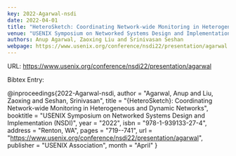 ```yaml
---
key: 2022-Agarwal-nsdi
date: 2022-04-01
title: "HeteroSketch: Coordinating Network-wide Monitoring in Heterogeneous and Dynamic Networks"
venue: "USENIX Symposium on Networked Systems Design and Implementation (NSDI)"
authors: Anup Agarwal, Zaoxing Liu and Srinivasan Seshan
webpage: https://www.usenix.org/conference/nsdi22/presentation/agarwal
---
```


URL: https://www.usenix.org/conference/nsdi22/presentation/agarwal

Bibtex Entry:

@inproceedings{2022-Agarwal-nsdi,
    author = "Agarwal, Anup and Liu, Zaoxing and Seshan, Srinivasan",
    title = "{HeteroSketch}: Coordinating Network-wide Monitoring in Heterogeneous and Dynamic Networks",
    booktitle = "USENIX Symposium on Networked Systems Design and Implementation (NSDI)",
    year = "2022",
    isbn = "978-1-939133-27-4",
    address = "Renton, WA",
    pages = "719--741",
    url = "https://www.usenix.org/conference/nsdi22/presentation/agarwal",
    publisher = "USENIX Association",
    month = "April"
}

